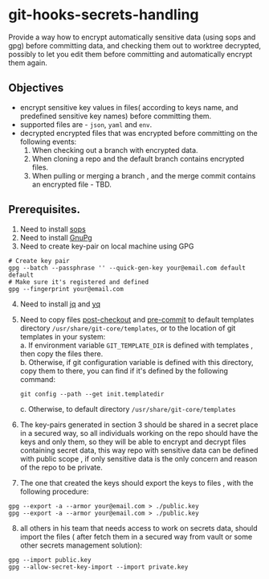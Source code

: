 # git-hooks-secrets-handling
Provide a way how to encrypt automatically sensitive data (using sops and gpg) before committing data, and checking them out to worktree decrypted, possibly to let you edit them before committing and automatically encrypt them again.

## Objectives

- encrypt sensitive key values in files( according to keys name, and predefined sensitive key names) before committing them.
- supported files are - `json`, `yaml` and `env`.
- decrypted encrypted files that was encrypted before committing on the following events:
  1. When checking out a branch with encrypted data.
  2. When cloning a repo and the default branch contains encrypted files.
  3. When pulling or merging a branch , and the merge commit contains an encrypted file - TBD. 


## Prerequisites.

1. Need to install [sops](https://github.com/mozilla/sops/releases) 
2. Need to install [GnuPg](https://gnupg.org/download/)
3. Need to create key-pair on local machine using GPG
```shell
# Create key pair
gpg --batch --passphrase '' --quick-gen-key your@email.com default default
# Make sure it's registered and defined
gpg --fingerprint your@email.com
```

4. Need to install [jq](https://jqlang.github.io/jq/download/) and [yq](https://mikefarah.gitbook.io/yq/v/v3.x/) 
5. Need to copy files [post-checkout](./post-checkout) and [pre-commit](./pre-commit) to default templates directory `/usr/share/git-core/templates`, or to the location of git templates in your system: \
  a. If environment variable `GIT_TEMPLATE_DIR` is defined with templates , then copy the files there. \
  b. Otherwise, if git configuration variable is defined with this directory, copy them to there, you can find if it's defined by the following command:
      ```shell
      git config --path --get init.templatedir
      ```
   c. Otherwise, to default directory `/usr/share/git-core/templates`
   
6. The key-pairs generated in section 3 should be shared in a secret place in a secured way, so 
   all individuals working on the repo should have the keys and only them, so they will be able to encrypt and decrypt files containing secret data, this way repo with sensitive data can be defined with public scope , if only sensitive data is the only concern and reason  of the repo to be private.

7. The one that created the keys should export the keys to files , with the following procedure:
```shell
gpg --export -a --armor your@email.com > ./public.key
gpg --export -a --armor your@email.com > ./public.key
```

8. all others in his team that needs access to work on secrets data, should import the files ( after fetch them in a secured way from vault or some other secrets management solution):
```shell
gpg --import public.key
gpg --allow-secret-key-import --import private.key
```

